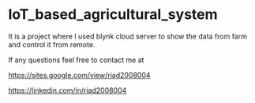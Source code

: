 # IoT_based_agricultural_system
It is a project where I used blynk cloud server to show the data from farm and control it from remote.

If any questions feel free to contact me at

https://sites.google.com/view/riad2008004

https://linkedin.com/in/riad2008004

